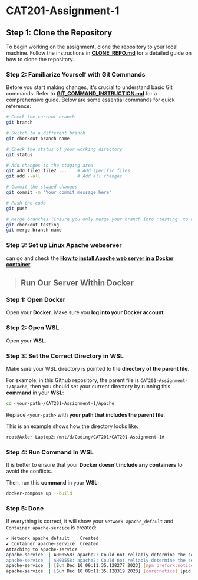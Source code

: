# CAT201-Assignment-1

## Step 1: Clone the Repository

To begin working on the assignment, clone the repository to your local machine. Follow the instructions in [**CLONE_REPO.md**](CLONE_REPO.md) for a detailed guide on how to clone the repository.

### Step 2: Familiarize Yourself with Git Commands

Before you start making changes, it's crucial to understand basic Git commands. Refer to [**GIT_COMMAND_INSTRUCTION.md**](GIT_COMMAND_INSTRUCTION.md) for a comprehensive guide. Below are some essential commands for quick reference:

```bash
# Check the current branch
git branch

# Switch to a different branch
git checkout branch-name

# Check the status of your working directory
git status

# Add changes to the staging area
git add file1 file2 ...    # Add specific files
git add --all              # Add all changes

# Commit the staged changes
git commit -m "Your commit message here"

# Push the code
git push

# Merge branches (Ensure you only merge your branch into 'testing' to avoid issues)
git checkout testing
git merge branch-name
```

### Step 3: Set up Linux Apache webserver


can go and check the [**How to install Apache web server in a Docker container**](DOCKER_APACHE_SERVER.md).

> ## Run Our Server Within Docker
### Step 1: Open Docker

Open your **Docker**. Make sure you **log into your Docker account**.

### Step 2: Open WSL

Open your **WSL**.

### Step 3: Set the Correct Directory in WSL

Make sure your WSL directory is pointed to the **directory of the parent file**.

For example, in this Github repository, the parent file is `CAT201-Assignment-1/Apache`, then you should set your current directory by running this **command** in your **WSL**:
```bash
cd <your-path>/CAT201-Assignment-1/Apache
```
Replace `<your-path>` with **your path that includes the parent file**.

This is an example shows how the directory looks like:
```bash
root@Axler-Laptop2:/mnt/d/Coding/CAT201/CAT201-Assignment-1#
```

### Step 4: Run Command In WSL

It is better to ensure that your **Docker doesn't include any containers** to avoid the conflicts.

Then, run this **command** in your **WSL**:
```bash
docker-compose up --build
```

### Step 5: Done
If everything is correct, it will show your `Network apache_default` and `Container apache-sercice` is created:
```bash
✔ Network apache_default    Created                                                                                                   0.1s 
✔ Container apache-service  Created                                                                                                   0.9s 
Attaching to apache-service
apache-service  | AH00558: apache2: Could not reliably determine the server's fully qualified domain name, using 172.20.0.2. Set the 'ServerName' directive globally to suppress this message
apache-service  | AH00558: apache2: Could not reliably determine the server's fully qualified domain name, using 172.20.0.2. Set the 'ServerName' directive globally to suppress this message
apache-service  | [Sun Dec 10 09:11:35.128277 2023] [mpm_prefork:notice] [pid 1] AH00163: Apache/2.4.57 (Debian) PHP/8.3.0 configured -- resuming normal operations
apache-service  | [Sun Dec 10 09:11:35.128319 2023] [core:notice] [pid 1] AH00094: Command line: 'apache2 -D FOREGROUND'
```